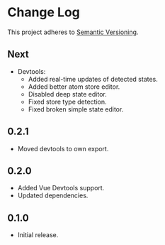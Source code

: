 # Change Log
This project adheres to [Semantic Versioning](http://semver.org/).

## Next
* Devtools:
  * Added real-time updates of detected states.
  * Added better atom store editor.
  * Disabled deep state editor.
  * Fixed store type detection.
  * Fixed broken simple state editor.

## 0.2.1
* Moved devtools to own export.

## 0.2.0
* Added Vue Devtools support.
* Updated dependencies.

## 0.1.0
* Initial release.
